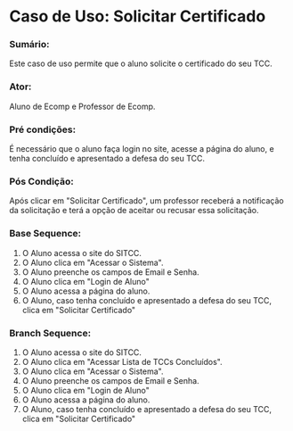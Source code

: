# Caso de Uso: Solicitar Certificado

### Sumário: 
Este caso de uso permite que o aluno solicite o certificado do seu TCC.

### Ator:
Aluno de Ecomp e Professor de Ecomp.

### Pré condições: 
É necessário que o aluno faça login no site, acesse a página do aluno, e tenha concluído e apresentado a defesa do seu TCC.

### Pós Condição:
Após clicar em "Solicitar Certificado", um professor receberá a notificação da solicitação e terá a opção de aceitar ou recusar essa solicitação.

### Base Sequence:
1) O Aluno acessa o site do SITCC.
2) O Aluno clica em "Acessar o Sistema".
3) O Aluno preenche os campos de Email e Senha.
4) O Aluno clica em "Login de Aluno"
5) O Aluno acessa a página do aluno.
6) O Aluno, caso tenha concluído e apresentado a defesa do seu TCC, clica em "Solicitar Certificado"

### Branch Sequence:
1) O Aluno acessa o site do SITCC.
2) O Aluno clica em "Acessar Lista de TCCs Concluídos".
3) O Aluno clica em "Acessar o Sistema".
4) O Aluno preenche os campos de Email e Senha.
5) O Aluno clica em "Login de Aluno"
6) O Aluno acessa a página do aluno.
7) O Aluno, caso tenha concluído e apresentado a defesa do seu TCC, clica em "Solicitar Certificado"
